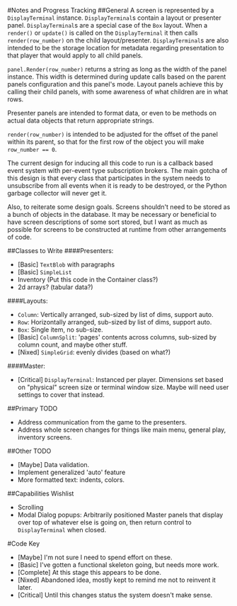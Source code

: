 #Notes and Progress Tracking
##General
A screen is represented by a `DisplayTerminal` instance. `DisplayTerminal`s 
contain a layout or presenter panel. `DisplayTerminal`s are 
a special case of the `Box` layout. When a `render()` or `update()` is called 
on the `DisplayTerminal` it then calls `render(row_number)` on the child 
layout/presenter. `DisplayTerminal`s are also intended to be the storage 
location for metadata regarding presentation to that player that would apply
to all child panels.
 
`panel.Render(row_number)` returns a string as long as the width of the panel 
instance. This width is determined during update calls based on the parent 
panels configuration and this panel's mode. Layout panels achieve this by 
calling their child panels, with some awareness of what children are in 
what rows.

Presenter panels are intended to format data, or even to be methods on 
actual data objects that return appropriate strings.

`render(row_number)` is intended to be adjusted for the offset of the panel 
within its parent, so that for the first row of the object you will make 
`row_number == 0`.  

The current design for inducing all this code to run is a callback based 
event system with per-event type subscription brokers. The main gotcha of 
this design is that every class that participates in the system needs to 
unsubscribe from all events when it is ready to be destroyed, or the Python
garbage collector will never get it.

Also, to reiterate some design goals. Screens shouldn't need to be stored as
a bunch of objects in the database. It may be necessary or beneficial to 
have screen descriptions of some sort stored, but I want as much as possible
for screens to be constructed at runtime from other arrangements 
of code.


##Classes to Write
####Presenters:
* [Basic] `TextBlob` with paragraphs
* [Basic] `SimpleList`
* Inventory (Put this code in the Container class?)
* 2d arrays? (tabular data?)

####Layouts:
* `Column`: Vertically arranged, sub-sized by list of dims, support auto.
* `Row`: Horizontally arranged, sub-sized by list of dims, support auto.
* `Box`: Single item, no sub-size.
* [Basic] `ColumnSplit`: 'pages' contents across columns, sub-sized by column 
count, and maybe other stuff.
* [Nixed] `SimpleGrid`: evenly divides (based on what?)

####Master:
* [Critical] `DisplayTerminal`: Instanced per player. Dimensions set based on 
"physical" screen size or terminal window size. Maybe will need user 
settings to cover that instead.


##Primary TODO
* Address communication from the game to the presenters.
* Address whole screen changes for things like main menu, general play, 
inventory screens.


##Other TODO
* [Maybe] Data validation.
* Implement generalized 'auto' feature
* More formatted text: indents, colors.


##Capabilities Wishlist
* Scrolling
* Modal Dialog popups: Arbitrarily positioned Master panels that display 
over top of whatever else is going on, then return control to 
`DisplayTerminal` when closed.

#Code Key
* [Maybe] I'm not sure I need to spend effort on these.
* [Basic] I've gotten a functional skeleton going, but needs more work.
* [Complete] At this stage this appears to be done.
* [Nixed] Abandoned idea, mostly kept to remind me not to reinvent it later.
* [Critical] Until this changes status the system doesn't make sense.
